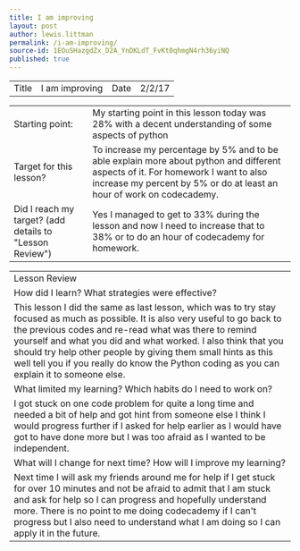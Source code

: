 ```yaml
---
title: I am improving
layout: post
author: lewis.littman
permalink: /i-am-improving/
source-id: 1EOuSHazgdZx_D2A_YnDKLdT_FvKt0qhmgN4rh36yiNQ
published: true
---
```

<table>
  <tr>
    <td>Title</td>
    <td>I am improving</td>
    <td>Date</td>
    <td>2/2/17</td>
  </tr>
</table>


<table>
  <tr>
    <td>Starting point:</td>
    <td>My starting point in this lesson today was 28% with a decent understanding of some aspects of python</td>
  </tr>
  <tr>
    <td>Target for this lesson?</td>
    <td>To increase my percentage by 5% and to be able explain more about python and different aspects of it. For homework I want to also increase my percent by 5% or do at least an hour of work on codecademy.</td>
  </tr>
  <tr>
    <td>Did I reach my target? 
(add details to "Lesson Review")</td>
    <td>Yes I managed to get to 33% during the lesson and now I need to increase that to 38% or to do an hour of codecademy for homework.</td>
  </tr>
</table>


<table>
  <tr>
    <td>Lesson Review</td>
  </tr>
  <tr>
    <td>How did I learn? What strategies were effective? </td>
  </tr>
  <tr>
    <td>This lesson I did the same as last lesson, which was to try stay focused as much as possible. It is also very useful to go back to the previous codes and re-read what was there to remind yourself and what you did and what worked.
I also think that you should try help other people by giving them small hints as this well tell you if you really do know the Python coding as you can explain it to someone else.</td>
  </tr>
  <tr>
    <td>What limited my learning? Which habits do I need to work on? </td>
  </tr>
  <tr>
    <td>I got stuck on one code problem for quite a long time and needed a bit of help and got hint from someone else I think I would progress further if I asked for help earlier as I would have got to have done more but I was too afraid as I wanted to be independent.</td>
  </tr>
  <tr>
    <td>What will I change for next time? How will I improve my learning?</td>
  </tr>
  <tr>
    <td>Next time I will ask my friends around me for help if I get stuck for over 10 minutes and not be afraid to admit that I am stuck and ask for help so I can progress and hopefully understand more.
There is no point to me doing codecademy if I can't progress but I also need to understand what I am doing so I can apply it in the future.</td>
  </tr>
</table>


